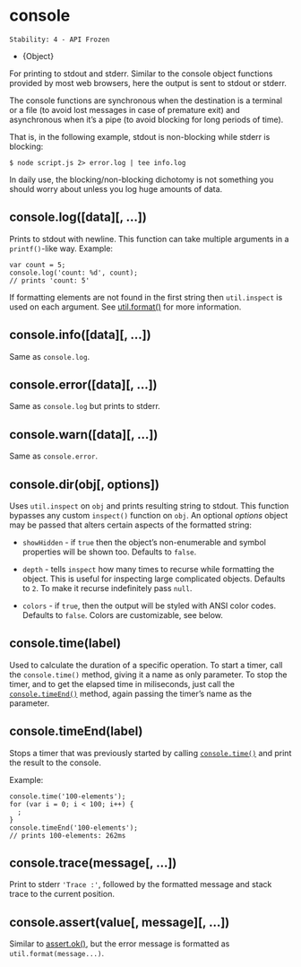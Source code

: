 # console

    Stability: 4 - API Frozen

* {Object}

<!--type=global-->

For printing to stdout and stderr.  Similar to the console object functions
provided by most web browsers, here the output is sent to stdout or stderr.

The console functions are synchronous when the destination is a terminal or
a file (to avoid lost messages in case of premature exit) and asynchronous
when it’s a pipe (to avoid blocking for long periods of time).

That is, in the following example, stdout is non-blocking while stderr
is blocking:

    $ node script.js 2> error.log | tee info.log

In daily use, the blocking/non-blocking dichotomy is not something you
should worry about unless you log huge amounts of data.


## console.log([data][, ...])

Prints to stdout with newline. This function can take multiple arguments in a
`printf()`-like way. Example:

    var count = 5;
    console.log('count: %d', count);
    // prints 'count: 5'

If formatting elements are not found in the first string then `util.inspect`
is used on each argument.  See [util.format()][] for more information.

## console.info([data][, ...])

Same as `console.log`.

## console.error([data][, ...])

Same as `console.log` but prints to stderr.

## console.warn([data][, ...])

Same as `console.error`.

## console.dir(obj[, options])

Uses `util.inspect` on `obj` and prints resulting string to stdout. This function
bypasses any custom `inspect()` function on `obj`. An optional *options* object
may be passed that alters certain aspects of the formatted string:

- `showHidden` - if `true` then the object’s non-enumerable and symbol
properties will be shown too. Defaults to `false`.

- `depth` - tells `inspect` how many times to recurse while formatting the
object. This is useful for inspecting large complicated objects. Defaults to
`2`. To make it recurse indefinitely pass `null`.

- `colors` - if `true`, then the output will be styled with ANSI color codes.
Defaults to `false`. Colors are customizable, see below.

## console.time(label)

Used to calculate the duration of a specific operation. To start a timer, call
the `console.time()` method, giving it a name as only parameter. To stop the
timer, and to get the elapsed time in miliseconds, just call the
[`console.timeEnd()`](#console_console_timeend_label) method, again passing the
timer’s name as the parameter.

## console.timeEnd(label)

Stops a timer that was previously started by calling
[`console.time()`](#console_console_time_label) and print the result to the
console.

Example:

    console.time('100-elements');
    for (var i = 0; i < 100; i++) {
      ;
    }
    console.timeEnd('100-elements');
    // prints 100-elements: 262ms

## console.trace(message[, ...])

Print to stderr `'Trace :'`, followed by the formatted message and stack trace
to the current position.

## console.assert(value[, message][, ...])

Similar to [assert.ok()][], but the error message is formatted as
`util.format(message...)`.

[assert.ok()]: assert.html#assert_assert_value_message_assert_ok_value_message
[util.format()]: util.html#util_util_format_format
